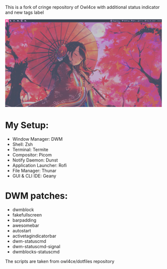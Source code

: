 This is a fork of cringe repository of Owl4ce with additional status indicator and new tags label
<p align="center"><img src="https://raw.githubusercontent.com/TChanhTinh/cringe/main/2021-02-20-133426_1366x768_scrot.png"/></p>

# My Setup: 
* Window Manager: DWM
* Shell: Zsh 
* Terminal: Termite
* Compositor: Picom
* Notify Daemon: Dunst
* Application Launcher: Rofi
* File Manager: Thunar
* GUI & CLI IDE: Geany

# DWM patches:
* dwmblock
* fakefullscreen
* barpadding
* awesomebar
* autostart
* activetagindicatorbar
* dwm-statuscmd
* dwm-statuscmd-signal
* dwmblocks-statuscmd

The scripts are taken from owl4ce/dotfiles repository
